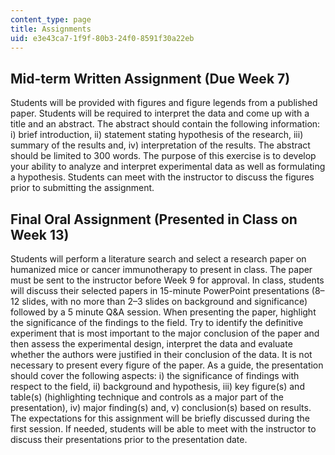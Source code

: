 ```yaml
---
content_type: page
title: Assignments
uid: e3e43ca7-1f9f-80b3-24f0-8591f30a22eb
---
```


Mid-term Written Assignment (Due Week 7)
----------------------------------------

Students will be provided with figures and figure legends from a published paper. Students will be required to interpret the data and come up with a title and an abstract. The abstract should contain the following information: i) brief introduction, ii) statement stating hypothesis of the research, iii) summary of the results and, iv) interpretation of the results. The abstract should be limited to 300 words. The purpose of this exercise is to develop your ability to analyze and interpret experimental data as well as formulating a hypothesis. Students can meet with the instructor to discuss the figures prior to submitting the assignment.

Final Oral Assignment (Presented in Class on Week 13)
-----------------------------------------------------

Students will perform a literature search and select a research paper on humanized mice or cancer immunotherapy to present in class. The paper must be sent to the instructor before Week 9 for approval. In class, students will discuss their selected papers in 15-minute PowerPoint presentations (8–12 slides, with no more than 2–3 slides on background and significance) followed by a 5 minute Q&A session. When presenting the paper, highlight the significance of the findings to the field. Try to identify the definitive experiment that is most important to the major conclusion of the paper and then assess the experimental design, interpret the data and evaluate whether the authors were justified in their conclusion of the data. It is not necessary to present every figure of the paper. As a guide, the presentation should cover the following aspects: i) the significance of findings with respect to the field, ii) background and hypothesis, iii) key figure(s) and table(s) (highlighting technique and controls as a major part of the presentation), iv) major finding(s) and, v) conclusion(s) based on results. The expectations for this assignment will be briefly discussed during the first session. If needed, students will be able to meet with the instructor to discuss their presentations prior to the presentation date.